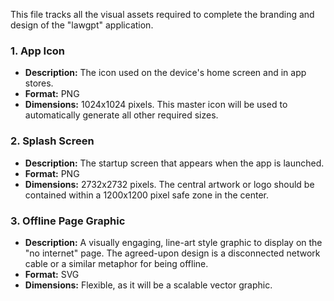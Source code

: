 This file tracks all the visual assets required to complete the branding and design of the "lawgpt" application.

### 1. App Icon
- **Description:** The icon used on the device's home screen and in app stores.
- **Format:** PNG
- **Dimensions:** 1024x1024 pixels. This master icon will be used to automatically generate all other required sizes.

### 2. Splash Screen
- **Description:** The startup screen that appears when the app is launched.
- **Format:** PNG
- **Dimensions:** 2732x2732 pixels. The central artwork or logo should be contained within a 1200x1200 pixel safe zone in the center.

### 3. Offline Page Graphic
- **Description:** A visually engaging, line-art style graphic to display on the "no internet" page. The agreed-upon design is a disconnected network cable or a similar metaphor for being offline.
- **Format:** SVG
- **Dimensions:** Flexible, as it will be a scalable vector graphic.
